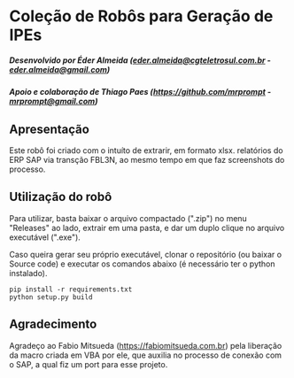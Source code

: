 # Coleção de Robôs para Geração de IPEs

##### Desenvolvido por Éder Almeida (eder.almeida@cgteletrosul.com.br - eder.almeida@gmail.com)
##### Apoio e colaboração de Thiago Paes (https://github.com/mrprompt - mrprompt@gmail.com)


## Apresentação
Este robô foi criado com o intuíto de extrarir, em formato xlsx. relatórios do ERP SAP via transção FBL3N, ao mesmo tempo em que faz screenshots do processo.

## Utilização do robô

Para utilizar, basta baixar o arquivo compactado (".zip") no menu "Releases" ao lado, extrair em uma pasta, e dar um duplo clique no arquivo executável (".exe").

Caso queira gerar seu próprio executável, clonar o repositório (ou baixar o Source code) e executar os comandos abaixo (é necessário ter o python instalado).

```console
pip install -r requirements.txt
python setup.py build
```

## Agradecimento
Agradeço ao Fabio Mitsueda (https://fabiomitsueda.com.br) pela liberação da macro criada em VBA por ele, que auxilia no processo de conexão com o SAP, a qual fiz um port para esse projeto.
